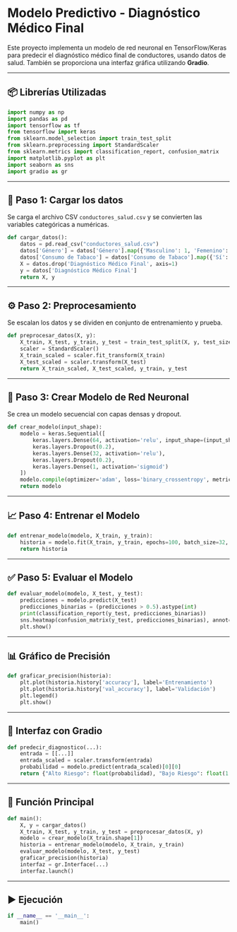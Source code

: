 
# Modelo Predictivo - Diagnóstico Médico Final

Este proyecto implementa un modelo de red neuronal en TensorFlow/Keras para predecir el diagnóstico médico final de conductores, usando datos de salud. También se proporciona una interfaz gráfica utilizando **Gradio**.

---

## 📦 Librerías Utilizadas

```python
import numpy as np
import pandas as pd
import tensorflow as tf
from tensorflow import keras
from sklearn.model_selection import train_test_split
from sklearn.preprocessing import StandardScaler
from sklearn.metrics import classification_report, confusion_matrix
import matplotlib.pyplot as plt
import seaborn as sns
import gradio as gr
```

---

## 📁 Paso 1: Cargar los datos

Se carga el archivo CSV `conductores_salud.csv` y se convierten las variables categóricas a numéricas.

```python
def cargar_datos():
    datos = pd.read_csv("conductores_salud.csv")
    datos['Género'] = datos['Género'].map({'Masculino': 1, 'Femenino': 0})
    datos['Consumo de Tabaco'] = datos['Consumo de Tabaco'].map({'Sí': 1, 'No': 0})
    X = datos.drop('Diagnóstico Médico Final', axis=1)
    y = datos['Diagnóstico Médico Final']
    return X, y
```

---

## ⚙️ Paso 2: Preprocesamiento

Se escalan los datos y se dividen en conjunto de entrenamiento y prueba.

```python
def preprocesar_datos(X, y):
    X_train, X_test, y_train, y_test = train_test_split(X, y, test_size=0.2)
    scaler = StandardScaler()
    X_train_scaled = scaler.fit_transform(X_train)
    X_test_scaled = scaler.transform(X_test)
    return X_train_scaled, X_test_scaled, y_train, y_test
```

---

## 🧠 Paso 3: Crear Modelo de Red Neuronal

Se crea un modelo secuencial con capas densas y dropout.

```python
def crear_modelo(input_shape):
    modelo = keras.Sequential([
        keras.layers.Dense(64, activation='relu', input_shape=(input_shape,)),
        keras.layers.Dropout(0.2),
        keras.layers.Dense(32, activation='relu'),
        keras.layers.Dropout(0.2),
        keras.layers.Dense(1, activation='sigmoid')
    ])
    modelo.compile(optimizer='adam', loss='binary_crossentropy', metrics=['accuracy'])
    return modelo
```

---

## 📈 Paso 4: Entrenar el Modelo

```python
def entrenar_modelo(modelo, X_train, y_train):
    historia = modelo.fit(X_train, y_train, epochs=100, batch_size=32, validation_split=0.2)
    return historia
```

---

## ✅ Paso 5: Evaluar el Modelo

```python
def evaluar_modelo(modelo, X_test, y_test):
    predicciones = modelo.predict(X_test)
    predicciones_binarias = (predicciones > 0.5).astype(int)
    print(classification_report(y_test, predicciones_binarias))
    sns.heatmap(confusion_matrix(y_test, predicciones_binarias), annot=True)
    plt.show()
```

---

## 📊 Gráfico de Precisión

```python
def graficar_precision(historia):
    plt.plot(historia.history['accuracy'], label='Entrenamiento')
    plt.plot(historia.history['val_accuracy'], label='Validación')
    plt.legend()
    plt.show()
```

---

## 🧪 Interfaz con Gradio

```python
def predecir_diagnostico(...):
    entrada = [[...]]
    entrada_scaled = scaler.transform(entrada)
    probabilidad = modelo.predict(entrada_scaled)[0][0]
    return {"Alto Riesgo": float(probabilidad), "Bajo Riesgo": float(1 - probabilidad)}
```

---

## 🚀 Función Principal

```python
def main():
    X, y = cargar_datos()
    X_train, X_test, y_train, y_test = preprocesar_datos(X, y)
    modelo = crear_modelo(X_train.shape[1])
    historia = entrenar_modelo(modelo, X_train, y_train)
    evaluar_modelo(modelo, X_test, y_test)
    graficar_precision(historia)
    interfaz = gr.Interface(...)
    interfaz.launch()
```

---

## ▶️ Ejecución

```python
if __name__ == '__main__':
    main()
```
